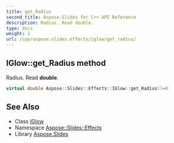 ```yaml
---
title: get_Radius
second_title: Aspose.Slides for C++ API Reference
description: Radius. Read double.
type: docs
weight: 1
url: /cpp/aspose.slides.effects/iglow/get_radius/
---
```

## IGlow::get_Radius method


Radius. Read **double**.

```cpp
virtual double Aspose::Slides::Effects::IGlow::get_Radius()=0
```

## See Also

* Class [IGlow](../)
* Namespace [Aspose::Slides::Effects](../../)
* Library [Aspose.Slides](../../../)
